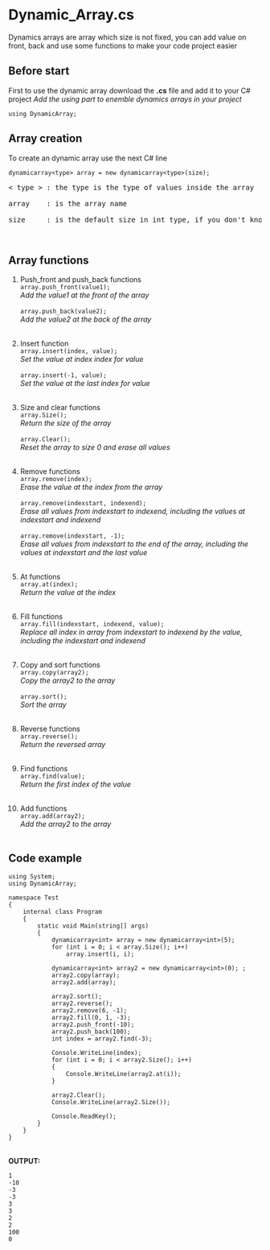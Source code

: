 # Dynamic_Array.cs

Dynamics arrays are array which size is not fixed, you can add value on front, back and use some functions to make your code project easier

## Before start

First to use the dynamic array download the **.cs** file and add it to your C# project
*Add the using part to enemble dynamics arrays in your project*

```using DynamicArray;```

## Array creation

To create an dynamic array use the next C# line

```dynamicarray<type> array = new dynamicarray<type>(size);```

<pre>< type > : the type is the type of values inside the array<br>
array    : is the array name<br>
size     : is the default size in int type, if you don't know what size you need use 0 as a empty array</pre><br>

## Array functions
1. Push_front and push_back functions <br>
```array.push_front(value1);``` <br>
*Add the value1 at the front of the array*<br><br>
```array.push_back(value2);```<br>
*Add the value2 at the back of the array*<br><br>

2. Insert function <br>
```array.insert(index, value);``` <br>
*Set the value at index index for value*<br><br>
```array.insert(-1, value);```<br>
*Set the value at the last index for value*<br><br>

3. Size and clear functions <br>
```array.Size();``` <br>
*Return the size of the array*<br><br>
```array.Clear();```<br>
*Reset the array to size 0 and erase all values*<br><br>

4. Remove functions <br>
```array.remove(index);``` <br>
*Erase the value at the index from the array*<br><br>
```array.remove(indexstart, indexend);```<br>
*Erase all values from indexstart to indexend, including the values at indexstart and indexend*<br><br>
```array.remove(indexstart, -1);```<br>
*Erase all values from indexstart to the end of the array, including the values at indexstart and the last value*<br><br>

5. At functions <br>
```array.at(index);``` <br>
*Return the value at the index*<br><br>

6. Fill functions <br>
```array.fill(indexstart, indexend, value);``` <br>
*Replace all index in array from indexstart to indexend by the value, including the indexstart and indexend*<br><br>

7. Copy and sort functions <br>
```array.copy(array2);``` <br>
*Copy the array2 to the array*<br><br>
```array.sort();``` <br>
*Sort the array*<br><br>

8. Reverse functions <br>
```array.reverse();``` <br>
*Return the reversed array*<br><br>

9. Find functions <br>
```array.find(value);``` <br>
*Return the first index of the value*<br><br>

10. Add functions <br>
```array.add(array2);``` <br>
*Add the array2 to the array*<br><br>

## Code example

```
using System;
using DynamicArray;

namespace Test
{
    internal class Program
    {
        static void Main(string[] args)
        {
            dynamicarray<int> array = new dynamicarray<int>(5);
            for (int i = 0; i < array.Size(); i++)
                array.insert(i, i);

            dynamicarray<int> array2 = new dynamicarray<int>(0); ;
            array2.copy(array);
            array2.add(array);

            array2.sort();
            array2.reverse();
            array2.remove(6, -1);
            array2.fill(0, 1, -3);
            array2.push_front(-10);
            array2.push_back(100);
            int index = array2.find(-3);

            Console.WriteLine(index);
            for (int i = 0; i < array2.Size(); i++)
            {
                Console.WriteLine(array2.at(i));
            }

            array2.Clear();
            Console.WriteLine(array2.Size());

            Console.ReadKey();
        }    
    }
}
```

<br>**OUTPUT:**<br>
```
1
-10
-3
-3
3
3
2
2
100
0
```
